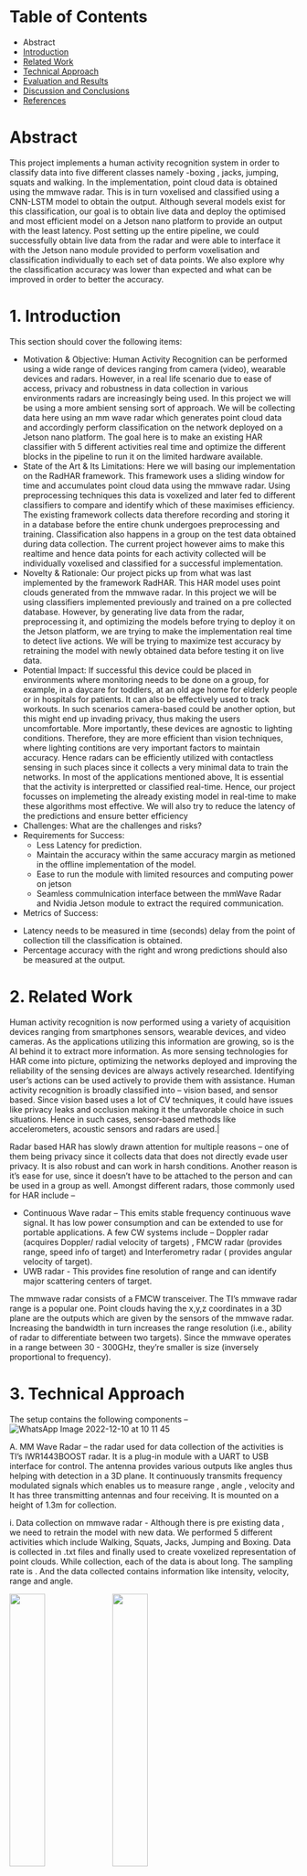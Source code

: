 # Table of Contents
* Abstract
* [Introduction](#1-introduction)
* [Related Work](#2-related-work)
* [Technical Approach](#3-technical-approach)
* [Evaluation and Results](#4-evaluation-and-results)
* [Discussion and Conclusions](#5-discussion-and-conclusions)
* [References](#6-references)

# Abstract

This project implements a human activity recognition system in order to classify data into five different classes namely -boxing , jacks, jumping, squats and walking. In the implementation, point cloud data is obtained using the mmwave radar. This is in turn voxelised and classified using a CNN-LSTM model to obtain the output. Although several models exist for this classification, our goal is to obtain live data and deploy the optimised and most efficient model on a Jetson nano platform to provide an output with the least latency. Post setting up the entire pipeline, we could successfully obtain live data from the radar and were able to interface it with the Jetson nano module provided to perform voxelisation and classification individually to each set of data points. We also explore why the classification accuracy was lower than expected and what can be improved in order to better the accuracy.

# 1. Introduction

This section should cover the following items:

* Motivation & Objective: Human Activity Recognition can be performed using a wide range of devices ranging from camera (video), wearable devices and radars. However, in a  real life scenario due to ease of access, privacy and robustness in data collection in various environments radars are increasingly being used.  In this project we will be using a more ambient sensing sort of approach. We will be collecting data here using an mm wave radar which generates point cloud data and accordingly perform classification on the network deployed on a Jetson nano platform. The goal here is to make an existing HAR classifier with 5 different activities real time and optimize the different blocks in the pipeline to run it on the limited hardware available.
* State of the Art & Its Limitations: Here we will basing our implementation on the RadHAR framework. This framework uses a sliding window for time and accumulates point cloud data using the mmwave radar. Using preprocessing techniques this data is voxelized and later fed to different classifiers to compare and identify which of these maximises efficiency. The existing framework collects data therefore recording and storing it in a database before the entire chunk undergoes preprocessing and training. Classification also happens in a group on the test data obtained during data collection. The current project however aims to make this  realtime and hence data points for each activity collected will be individually voxelised and classified for a successful implementation.
* Novelty & Rationale: Our project picks up from what was last implemented by the framework RadHAR. This HAR model uses point clouds generated from the mmwave radar. In this project we will be using classifiers implemented previously and trained on a pre collected database. However, by generating live data from the radar, preprocessing it, and optimizing the models before trying to deploy it on the Jetson platform, we are trying to make the implementation real time to detect live actions. We will be trying to maximize test accuracy by retraining the model with newly obtained data before testing it on live data.
* Potential Impact: If successful this device could be placed in environments where monitoring needs to be done on a group, for example, in a daycare for toddlers, at an old age home for elderly people or in hospitals for patients. It can also be effectively used to track workouts. In such scenarios camera-based could be another option, but this might end up invading privacy, thus making the users uncomfortable. More importantly, these devices are agnostic to lighting conditions. Therefore, they are more efficient than vision techniques, where lighting contitions are very important factors to maintain accuracy. Hence radars can be efficiently utilized with contactless sensing in such places since it collects a very minimal data to train the networks. In most of the applications mentioned above, It is essential that the activity is interpretted or classified real-time. Hence, our project focusses on implemeting the already existing model in real-time to make these algorithms most effective. We will also try to reduce the latency of the predictions and ensure better efficiency
* Challenges: What are the challenges and risks?
* Requirements for Success: 
  - Less Latency for prediction.
  - Maintain the accuracy within the same accuracy margin as metioned in the offline implementation of the model.
  - Ease to run the module with limited resources and computing power on jetson
  - Seamless commulnication interface between the mmWave Radar and Nvidia Jetson module to extract the required communication.
* Metrics of Success: 
- Latency needs to be measured in time (seconds) delay from the point of collection till the classification is obtained. 
- Percentage accuracy with the right and wrong predictions should also be measured at the output.

# 2. Related Work
Human activity recognition is now performed using a variety of acquisition devices ranging from smartphones sensors, wearable devices, and video cameras. As the applications utilizing this information are growing, so is the AI behind it to extract more information. As more sensing technologies for HAR come into picture, optimizing the networks deployed and improving the reliability of the sensing devices are always actively researched. Identifying user’s actions can be used actively to provide them with assistance. Human activity recognition is broadly classified into – vision based, and sensor based. Since vision based uses a lot of CV techniques, it could have issues like privacy leaks and occlusion making it the unfavorable choice in such situations. Hence in such cases, sensor-based methods like accelerometers, acoustic sensors and radars are used.|

Radar based HAR has slowly drawn attention for multiple reasons – one of them being privacy since it collects data that does not directly evade user privacy. It is also robust and can work in harsh conditions. Another reason is it’s ease for use, since it doesn’t have to be attached to the person and can be used in a group as well. Amongst different radars, those commonly used for HAR include –

- Continuous Wave radar – This emits stable frequency continuous wave signal. It has low power consumption and can be extended to use for portable applications. A few CW systems include – Doppler radar (acquires Doppler/ radial velocity of targets) , FMCW radar (provides range, speed info of target) and Interferometry radar ( provides angular velocity of target).
- UWB radar - This provides fine resolution of range and can identify major scattering centers of target.

The mmwave radar consists of a FMCW transceiver. The TI’s mmwave radar range is a popular one. Point clouds having the x,y,z coordinates in a 3D plane are the outputs which are given by the sensors of the mmwave radar. Increasing the bandwidth in turn increases the range resolution (i.e., ability of radar to differentiate between two targets). Since the mmwave operates in a range between 30 - 300GHz, they’re smaller is size (inversely proportional to frequency).

# 3. Technical Approach

The setup contains the following components –
![WhatsApp Image 2022-12-10 at 10 11 45](https://user-images.githubusercontent.com/100503618/206874531-4326c39f-f0a1-4be6-84b9-e63d7d571c83.jpeg)

A.	MM Wave Radar – the radar used for data collection of the activities is TI’s IWR1443BOOST radar. It is a plug-in module with a UART to USB interface for control. The antenna provides various outputs like angles thus helping with detection in a 3D plane. It continuously transmits frequency modulated signals which enables us to measure range , angle , velocity and It has three transmitting antennas and four receiving. It is mounted on a height of 1.3m for collection. 

i.	Data collection on mmwave radar - Although there is pre existing data , we need to retrain the model with new data. We performed 5 different activities which include Walking, Squats, Jacks, Jumping and Boxing. Data is collected in .txt files and finally used to create voxelized representation of point clouds. While collection, each of the data is about         long. The sampling rate is        . And the data collected contains information like intensity, velocity, range and angle. 

<a href="url"><img src= "https://user-images.githubusercontent.com/100503618/206874989-71a80173-154f-4f72-84f5-8f6ba556f4ef.jpeg" width=35% hieght=35%></a>
<a href="url"><img src= "https://user-images.githubusercontent.com/100503618/206874992-aa315f86-de4c-4dcd-ad9d-6ea9b43cc909.jpeg" width=35% hieght=35%></a>

B.	Jetson Nano platform – Post data collection, the pre processing and  classification is done on the python scripts running on the Jetson Nano developer kit .The Jetson Nano consists of a Maxwell GPU and an ARM Cortex CPU, thus having high compute power and is thus useful in data intensive or  computer vision applications. It’s connected to the radar using a USB interface. It has a Ubuntu-based Linux environment and for this application other dependencies like python and TensorRT have been installed. For both Data Preprocessing and classification, we’ve used the code developed by the RadHAR authors with slight modifications.

i.	Data Preprocessing – Here the point clouds are converted to voxels (i.e. dimensions 10*32*32). The value here of a voxel is the number of data points which are within the boundaries. The activities performed  - talk about window size -
-talk about samples obtained and time stamps -

ii.	Classifiers – Although RadHAR tried deriving efficiency and testing on  about four different models , for our project we’ve chosen the model with the highest efficiency. This is the Time – distributed CNN + Bidirectional LSTM classifier. Although pre trained HDF5 models for this were available, on prediction with these models, using the live data efficiency is low. Hence we also tried to retrained this module which consisted of 3 time distributed convolution modules and had a bi directional and output layer, but ran into a couple of issues which are discussed in depth later


# 4. Evaluation and Results
Post the setup and trying to get both the sides of the pipeline working, we could successfully obtain live data from the radar and were able to interface it with the Jetson nano module provided to perform voxelisation and classification individually to each set of data points for a single activity. The latency was very minimal about 2ms and the output changed immediately after the activity performed was changing live. However there was a dip in prediction accuracy and post a session, only about 30 percent of the activites were predicted correctly. 
While trying to delve deeper into what could possibly cause a drop in the prediction accuracy of the CNN-LSTM model which originally had an accuracy of 90+ percent, we tried to verify the following parts of the pipeline -
1. Since the main difference from the original implementation was that live data was processed one activity at a time instead of the complete set of data pummped in for classification at once, the same was replicated on known data.  By serially pumping in data for one activity at a time from the existing RadHAR test dataset, we tried to verify if the output predicted is right and the accuracy for this turned out to be really high.
2. We also tried to verify if the preprocessing part of the pipeline was happening properly. Using known RadHAR test data we verified the output that we got post voxelisation while pumping in data one at a time versus the preprocessed data that was already present in a chunk. Since both these results were same as well, this part of the pipeline was also functioning alright.

# 5. Discussion and Conclusions

Therefore since the hardware/ software setup and interfacing was done right, the main part that could be causing the issue is the kind of data pumped in live. 
- Mismatch in the config file used while data collection is done using the mmwave radar:
- The CNN_LSTM pretrained model could have been trained only on limited environments and people: 

# 6. Challenges faced 
We ran into the following issues while trying to configure the hardware provided and software  -

- Jetson module wasn't entering recovery mode in order to flash the system with the OS binary provided online : Flashing had to be done via the Nvidia SDK manager provided after the jetson nano platform entered into the recovery mode. Even after the right jumper and hardware settings though, the module wasn't detected by the host machine to flash the OS binary provided. Another method we used was the bootable USB one , however since the Jetson nano was an older A02 version , it didn't have support for the same. Only the B01 version supported using bootable USB to reset the module. Hence, eventually we had to follow another method using the microSD card provided and an etcher software to write the image to the SD card to eventually get the Jetson module up.
- The preprocessing block voxels.py run on a single class of input data failed stating - session crashed after using all available RAM : Here preprocessing run on any class seperately would abort with a memory error every time an array with shape (1200, 60, 10, 32, 32) of the float64_t data type was trying to be mem-allocated. The first dimension here shouldn't increase past 1200. Hence we tried running preprocessing on smaller chunks of data by dividing input data of each class into 5 sub folders. Thus every time the preprocessing was done for a sub folder, the RAM was cleared and the issue was resolved with smaller .npz files.
- Parsing the real-time point cloud data from the mmwaveradar was also challenging since all the demo applications record data into .txt file format. Since the data structure of the out-of-the box demo was not publically available in their documention folder, it took us a lot of time to figure out the packet structure.

# 7. References
1. Akash Deep Singh, Sandeep Singh Sandha, Luis Garcia, and Mani Srivastava. 2019. RadHAR: Human Activity Recognition from Point Clouds Generated through a Millimeter-wave Radar. In Proceedings of the 3rd ACM Workshop on Millimeter-wave Networks and Sensing Systems (mmNets'19). Association for Computing Machinery, New York, NY, USA, 51–56. https://doi.org/10.1145/3349624.3356768
2. D. Salami, R. Hasibi, S. Palipana, P. Popovski, T. Michoel and S. Sigg, "Tesla-Rapture: A Lightweight Gesture Recognition System from mmWave Radar Sparse Point Clouds," in IEEE Transactions on Mobile Computing, doi: 10.1109/TMC.2022.3153717.
